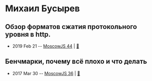 # Михаил Бусырев

## Обзор форматов сжатия протокольного уровня в http.
- 2019 Feb 21 -- [MoscowJS 44](https://youtu.be/ro6RlJnCWE0?t=1749)  | [:notebook:](https://docs.google.com/presentation/d/1bw0ypsrdyC2l35Z-h65D09ABQDSZ_Ecfp02-zE6Fmqc/edit#slide=id.p)  
## Бенчмарки, почему всё плохо и что делать
- 2017 Mar 30 -- [MoscowJS 36](https://www.youtube.com/watch?v=tS6XHqRhpEQ&t=1h56m34s)  | [:notebook:](https://goo.gl/vSuDbB)  
